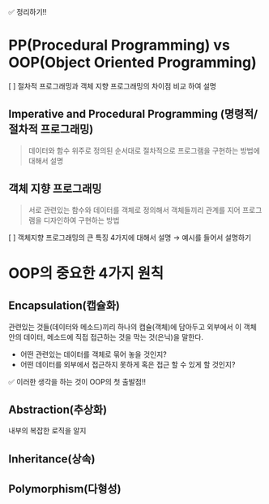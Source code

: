 ✅ 정리하기!!

# PP(Procedural Programming) vs OOP(Object Oriented Programming)

[ ] 절차적 프로그래밍과 객체 지향 프로그래밍의 차이점 비교 하여 설명

## Imperative and Procedural Programming (명령적/절차적 프로그래밍)

> 데이터와 함수 위주로 정의된 순서대로 절차적으로 프로그램을 구현하는 방법에 대해서 설명

## 객체 지향 프로그래밍

> 서로 관련있는 함수와 데이터를 객체로 정의해서 객체들끼리 관계를 지어 프로그램을 디자인하여 구현하는 방법

[ ] 객체지향 프로그래밍의 큰 특징 4가지에 대해서 설명 → 예시를 들어서 설명하기

# OOP의 중요한 4가지 원칙

## Encapsulation(캡슐화)

관련있는 것들(데이터와 메소드)끼리 하나의 캡슐(객체)에 담아두고 외부에서 이 객체 안의 데이터, 메소드에 직접 접근하는 것을 막는 것(은닉)을 말한다.

- 어떤 관련있는 데이터를 객체로 묶어 놓을 것인지?
- 어떤 데이터를 외부에서 접근하지 못하게 혹은 접근 할 수 있게 할 것인지?

✅ 이러한 생각을 하는 것이 OOP의 첫 출발점!!

## Abstraction(추상화)

내부의 복잡한 로직을 알지

## Inheritance(상속)

## Polymorphism(다형성)
